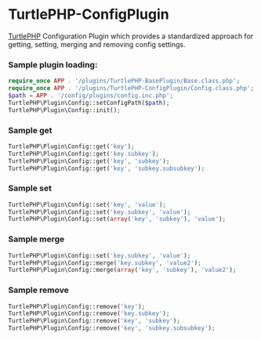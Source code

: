TurtlePHP-ConfigPlugin
======================

[TurtlePHP](https://github.com/onassar/TurtlePHP) Configuration Plugin which
provides a standardized approach for getting, setting, merging and removing
config settings.

### Sample plugin loading:
``` php
require_once APP . '/plugins/TurtlePHP-BasePlugin/Base.class.php';
require_once APP . '/plugins/TurtlePHP-ConfigPlugin/Config.class.php';
$path = APP . '/config/plugins/config.inc.php';
TurtlePHP\Plugin\Config::setConfigPath($path);
TurtlePHP\Plugin\Config::init();
```

### Sample get
``` php
TurtlePHP\Plugin\Config::get('key');
TurtlePHP\Plugin\Config::get('key.subkey');
TurtlePHP\Plugin\Config::get('key', 'subkey');
TurtlePHP\Plugin\Config::get('key', 'subkey.subsubkey');
```

### Sample set
``` php
TurtlePHP\Plugin\Config::set('key', 'value');
TurtlePHP\Plugin\Config::set('key.subkey', 'value');
TurtlePHP\Plugin\Config::set(array('key', 'subkey'), 'value');
```

### Sample merge
``` php
TurtlePHP\Plugin\Config::set('key.subkey', 'value');
TurtlePHP\Plugin\Config::merge('key.subkey', 'value2');
TurtlePHP\Plugin\Config::merge(array('key', 'subkey'), 'value2');
```

### Sample remove
``` php
TurtlePHP\Plugin\Config::remove('key');
TurtlePHP\Plugin\Config::remove('key.subkey');
TurtlePHP\Plugin\Config::remove('key', 'subkey');
TurtlePHP\Plugin\Config::remove('key', 'subkey.subsubkey');
```
